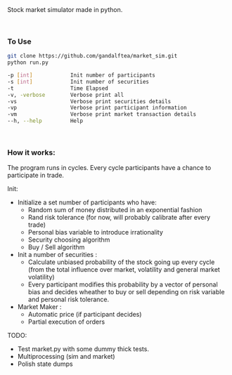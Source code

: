 &nbsp;

Stock market simulator made in python.

&nbsp;

### To Use
```bash
git clone https://github.com/gandalftea/market_sim.git
python run.py 
```
   
   
```bash
-p [int]            Init number of participants
-s [int]            Init number of securities
-t                  Time Elapsed 
-v, -verbose        Verbose print all
-vs                 Verbose print securities details
-vp                 Verbose print participant information
-vm                 Verbose print market transaction details
--h, --help         Help
```

&nbsp;

### How it works:

The program runs in cycles. Every cycle participants have a chance to participate in trade.

Init:

* Initialize a set number of participants who have:
    * Random sum of money distributed in an exponential fashion 
    * Rand risk tolerance (for now, will probably calibrate after every trade)
    * Personal bias variable to introduce irrationality
    * Security choosing algorithm 
    * Buy / Sell algorithm 
* Init a number of securities :
    * Calculate unbiased probability of the stock going up every cycle (from the total influence over market, volatility and general market volatility)
    * Every participant modifies this probability by a vector of personal bias and decides wheather to buy or sell depending on risk variable and personal risk tolerance. 
* Market Maker :
    * Automatic price (if participant decides)
    * Partial execution of orders

TODO:
* Test market.py with some dummy thick tests.
* Multiprocessing (sim and market)
* Polish state dumps
